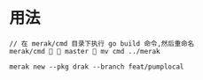 
# 用法
```shell
// 在 merak/cmd 目录下执行 go build 命令,然后重命名
merak/cmd   master  mv cmd ../merak 
```

```shell
merak new --pkg drak --branch feat/pumplocal 
```